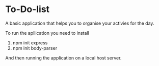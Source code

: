 # To-Do-list

A basic application that helps you to organise your activies for the day.

To run the apllication you need to install 

1) npm init express
2) npm init body-parser

And then running the application on a local host server.
